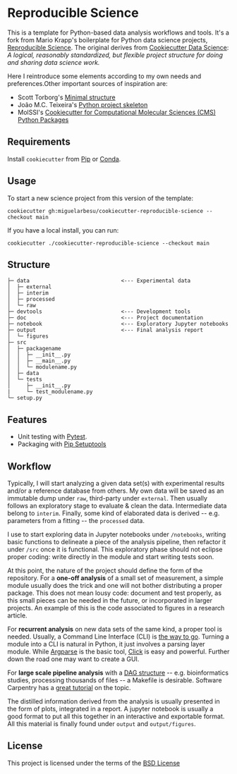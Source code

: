 Reproducible Science
====================

This is a template for Python-based data analysis workflows and tools. It's a fork from Mario Krapp's boilerplate for Python data science projects,
[Reproducible Science](https://github.com/miguelarbesu/cookiecutter-reproducible-science). The original derives from [Cookiecutter Data Science](https://github.com/drivendata/cookiecutter-data-science): *A logical, reasonably standardized, but flexible project structure for doing and sharing data science work.*

Here I reintroduce some elements according to my own needs and preferences.Other important sources of inspiration are:

- Scott Torborg's [Minimal structure](https://python-packaging.readthedocs.io/en/latest/minimal.html)
- João M.C. Teixeira's [Python project skeleton](https://github.com/joaomcteixeira/python-project-skeleton)
- MolSSI's [Cookiecutter for Computational Molecular Sciences (CMS) Python Packages](https://github.com/MolSSI/cookiecutter-cms)

## Requirements

Install `cookiecutter` from [Pip](https://pypi.org/project/pip/) or [Conda](https://docs.conda.io/en/latest/).

## Usage

To start a new science project from this version of the template:

`cookiecutter gh:miguelarbesu/cookiecutter-reproducible-science --checkout main`

If you have a local install, you can run:

`cookiecutter ./cookiecutter-reproducible-science --checkout main`

## Structure

```
├─ data                             <--- Experimental data
│  ├─ external                          
│  ├─ interim
│  ├─ processed
│  └─ raw
├─ devtools                         <--- Development tools
├─ doc                              <--- Project documentation
├─ notebook                         <--- Exploratory Jupyter notebooks
├─ output                           <--- Final analysis report
│  └─ figures
├─ src
│  ├─ packagename
│  │  ├─ __init__.py
│  │  ├─ __main__.py
│  │  └─ modulename.py
│  ├─ data
│  └─ tests
│     ├─ __init__.py
|     └─ test_modulename.py
└─ setup.py
```

## Features

- Unit testing with [Pytest](https://docs.pytest.org/en/stable/).
- Packaging with [Pip Setuptools](https://setuptools.readthedocs.io/en/latest/)
<!-- 
- Environment management with conda/pyenv/virtualenv ...
- Linting with black.
- CI with Github Actions.
- Documentation with Mkdocs/Sphinx/...
- Makefile
 -->

## Workflow

Typically, I will start analyzing a given data set(s) with experimental results
and/or a reference database from others. My own data will be saved as an
immutable dump under `raw`, third-party under `external`. Then usually follows an exploratory stage to evaluate & clean the data. Intermediate data belong to `interim`. Finally, some kind of elaborated data is derived -- e.g. parameters from a fitting -- the `processed` data.

I use to start exploring data in Jupyter notebooks under `/notebooks`, writing
basic functions to delineate a piece of the analysis pipeline, then refactor it
under `/src` once it is functional. This exploratory phase should not eclipse
proper coding: write directly in the module and start writing tests soon.

At this point, the nature of the project should define the form of the
repository. For a **one-off analysis** of a small set of measurement, a simple
module usually does the trick and one will not bother distributing a proper package. This does not mean lousy code: document and test properly, as this
small pieces can be needed in the future, or incorporated in larger projects. An example of this is the code associated to figures in a research article.

For **recurrent analysis** on new data sets of the same kind, a proper tool is needed. Usually, a Command Line Interface (CLI) is [the way to go](https://github.com/joaomcteixeira/python-project-skeleton/blob/master/src/sampleproject/cli_int1.py). Turning a module into a CLI is natural in Python, it just involves a parsing layer module. While [Argparse](https://docs.python.org/3/library/argparse.html) is the basic tool, [Click](https://click.palletsprojects.com/en/7.x/) is easy and powerful. Further down the road one may want to create a GUI.

For **large scale pipeline analysis** with a [ DAG structure](https://drivendata.github.io/cookiecutter-data-science/) -- e.g. bioinformatics studies, processing thousands of files -- a Makefile is desirable. Software Carpentry has a [great tutorial](https://swcarpentry.github.io/make-novice/) on the topic. 

The distilled information derived from the analysis is usually presented in the form of plots, integrated in a report. A jupyter notebook is usually a good format to put all this together in an interactive and exportable format.
All this material is finally found under `output` and `output/figures`.

## License

This project is licensed under the terms of the [BSD License](/LICENSE)
